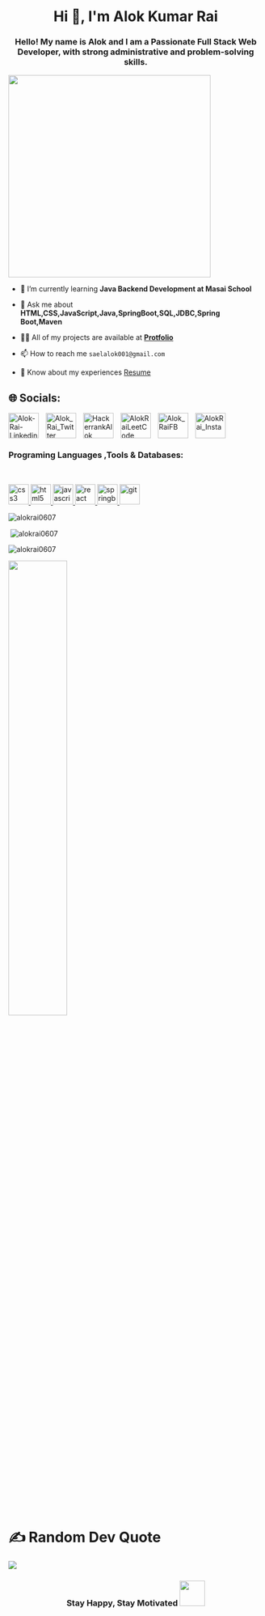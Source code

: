 <h1 align="center">Hi 👋, I'm Alok Kumar Rai</h1>

<h3 align="center">Hello! My name is Alok and I am a Passionate Full Stack Web Developer, with strong administrative and problem-solving skills.</h3>

<div margin="auto" hight="300px" border="1px" solid "red"><img src="https://camo.githubusercontent.com/c1dcb74cc1c1835b1d716f5051499a2814c683c806b15f04b0eba492863703e9/68747470733a2f2f63646e2e6472696262626c652e636f6d2f75736572732f3733303730332f73637265656e73686f74732f363538313234332f6176656e746f2e676966" width=400/>
 
</div>



- 🌱 I’m currently learning **Java Backend Development at Masai School**
- 💬 Ask me about  **HTML,CSS,JavaScript,Java,SpringBoot,SQL,JDBC,Spring Boot,Maven**
- 👨‍💻 All of my projects are available at  **<a href="https://alokrai0607.github.io/">Protfolio</a>**

- 📫 How to reach me `saelalok001@gmail.com`
- 📄 Know about my experiences <a href="https://drive.google.com/file/d/1SLYnxt4GVHtiakFZbYaVF1paGgIbXn4T/view?usp=sharing">Resume</a>

<!-- <h3 align="left">Follow me</h3> -->
 ## 🌐 Socials:
 <p align="left">
<a href="https://www.linkedin.com/in/alok-rai-004b35142/" target="_blank"><img align="center" src="https://raw.githubusercontent.com/rahuldkjain/github-profile-readme-generator/master/src/images/icons/Social/linked-in-alt.svg" alt="Alok-Rai-Linkedin" height="50" width="60"  style="margin-right: 10px;"/></a>
 <a href="https://twitter.com/@alokrai0607" target="_blank"><img align="center" src="https://raw.githubusercontent.com/rahuldkjain/github-profile-readme-generator/master/src/images/icons/Social/twitter.svg" alt="Alok_Rai_Twitter" height="50" width="60" style="margin-right: 10px;" /></a>  
<a href="https://www.hackerrank.com/saelalok001" target="_blank"><img align="center" src="https://raw.githubusercontent.com/rahuldkjain/github-profile-readme-generator/master/src/images/icons/Social/hackerrank.svg" alt="HackerrankAlok" height="50" width="60" style="margin-right: 10px;"/></a>
<a href="https://leetcode.com/saelalok001/" target="_blank"><img align="center" src="https://raw.githubusercontent.com/rahuldkjain/github-profile-readme-generator/master/src/images/icons/Social/leet-code.svg" alt="AlokRaiLeetCode" height="50" width="60" style="margin-right: 10px;"/></a>        
<a href="https://www.facebook.com/profile.php?id=100041299964391" target="_blank"><img align="center" src="https://raw.githubusercontent.com/rahuldkjain/github-profile-readme-generator/master/src/images/icons/Social/facebook.svg" alt="Alok_RaiFB" height="50" width="60" style="margin-right: 10px;"/></a>
<a href="https://www.instagram.com/alokrai6794/" target="_blank"><img align="center" src="https://raw.githubusercontent.com/rahuldkjain/github-profile-readme-generator/master/src/images/icons/Social/instagram.svg" alt="AlokRai_Insta" height="50" width="60" style="margin-right: 10px;"/></a>
 </p>
 
<h3 align="left">Programing Languages ,Tools & Databases:</h3>
<br/>

<p align="left"> <a href="https://www.w3schools.com/css/" target="_blank" rel="noreferrer"> <img  src="https://cdn.iconscout.com/icon/free/png-256/css3-2038878-1720091.png?f=avif&w=128" alt="css3" width="40" height="40" margin/> <a href="https://www.w3.org/html/" target="_blank" rel="noreferrer"> <img src="https://cdn.iconscout.com/icon/free/png-256/html-59-225995.png?f=avif&w=128" alt="html5" width="40" height="40" gap="250px"/> </a> <a href="https://developer.mozilla.org/en-US/docs/Web/JavaScript" target="_blank" rel="noreferrer"> <img src="https://encrypted-tbn0.gstatic.com/images?q=tbn:ANd9GcRPFRO1lwENHcC2oeVqPSStuSBR-k3AwzhXOg&usqp=CAU" alt="javascript" width="40" height="40" gap="250px"/> </a> <a href="https://reactjs.org/" target="_blank" rel="noreferrer"> <img src="https://tse4.mm.bing.net/th?id=OIP.i41rp67jWgPhhHbxC617lgAAAA&pid=Api&P=0" alt="react" width="40" height="40" gap="250px"/> </a> <a href="https://redux.js.org" target="_blank" rel="noreferrer"> <img src="https://tse1.mm.bing.net/th?id=OIP.Yr6ftuHXFm6cvu7ZEwlnUgHaHa&pid=Api&P=0" alt="springboot" width="40" height="40" gap="250px"/> </a>
 </a> <a href="https://git-scm.com/" target="_blank" rel="noreferrer"> <img src="https://tse3.mm.bing.net/th?id=OIP.-UxRkS1XKkPRaBTG5aGVSAHaHa&pid=Api&P=0" alt="git" width="40" height="40" gap="250px"/> </a>
</p>
<p align="left"><img align="center" src="https://github-readme-stats.vercel.app/api?username=alokrai0607&show_icons=true&theme=algolia&count_private=true"  alt="alokrai0607" /></p>
<p align="left">&nbsp;<img align="center" src="https://github-readme-stats.vercel.app/api?username=alokrai0607&&theme=algolia" alt="alokrai0607"/></p>
</a> </p>
<p align="left">
  <img align="center" src="https://github-profile-trophy.vercel.app/?username=alokrai0607&theme=algolia" alt="alokrai0607" />
</p>
<p align="left">
   <img width="48%" src="https://github-readme-streak-stats.herokuapp.com/?user=alokrai0607&theme=algolia"/> 
</p>


# ✍️ Random Dev Quote
![](https://browserstack.wpenginepowered.com/wp-content/uploads/2022/07/Principles-of-Design-Thinking-700x390.png)




<h3 style="text-align: center;">Stay Happy, Stay Motivated  <img style="height: 50px;" src="https://i.pinimg.com/originals/69/52/88/69528895726f32fc384babcde61a535a.gif" alt=""></h3>


 
